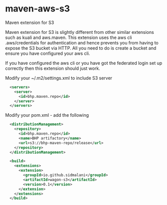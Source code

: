 # maven-aws-s3
Maven extension for S3

Maven extension for S3 is slightly different from other similar extensions such as kuali and aws.maven.
This extension uses the aws cli .aws/credentials for authentication and hence prevents you from having to expose the S3 bucket via HTTP. All you need to do is create a bucket and ensure you have configured your aws cli.

If you have configured the aws cli or you have got the federated login set up correctly then this extension should just work.

Modify your ~/.m2/settings.xml to include S3 server

```xml
  <servers>
    <server>
      <id>bhp.maven.repo</id>
    </server> 
  </servers>
```

Modify your pom.xml - add the following

```xml
  <distributionManagement>
    <repository>
      <id>bhp.maven.repo</id>
      <name>BHP artifactory</name>
      <url>s3://bhp-maven-repo/release</url>
    </repository>
  </distributionManagement>

  <build>
    <extensions>
      <extension>
        <groupId>io.github.sidmalani</groupId>
        <artifactId>wagon-s3</artifactId>
        <version>0.1</version>
      </extension>
    </extensions>
  </build>
```
